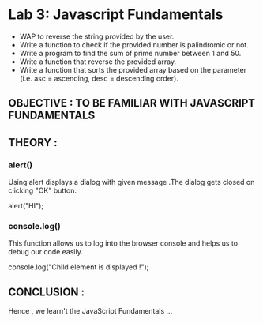 # Lab 3: Javascript Fundamentals
- WAP to reverse the string provided by the user.
- Write a function to check if the provided number is palindromic or not.
- Write a program to find the sum of prime number between 1 and 50.
- Write a function that reverse the provided array.
- Write a function that sorts the provided array based on the parameter 
  (i.e. asc = ascending, desc = descending order).

## OBJECTIVE : TO BE FAMILIAR WITH JAVASCRIPT FUNDAMENTALS  

## THEORY :
### alert()
Using alert displays a dialog with given message .The dialog gets closed on clicking "OK" button.

alert("HI");

### console.log()
This function allows us to log into the browser console and helps us to debug our code easily.

console.log("Child element is displayed !");

## CONCLUSION :
Hence , we learn't the JavaScript Fundamentals ...
